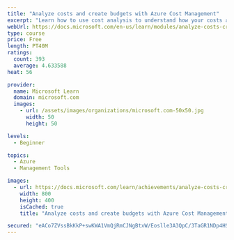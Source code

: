```yaml
---
title: "Analyze costs and create budgets with Azure Cost Management"
excerpt: "Learn how to use cost analysis to understand how your costs accrue each month. Use this understanding to create an Azure budget to monitor and alert on your costs."
webUrl: https://docs.microsoft.com/en-us/learn/modules/analyze-costs-create-budgets-azure-cost-management/
type: course
price: Free
length: PT40M
ratings:
  count: 393
  average: 4.633588
heat: 56

provider:
  name: Microsoft Learn
  domain: microsoft.com
  images:
    - url: /assets/images/organizations/microsoft.com-50x50.jpg
      width: 50
      height: 50

levels:
  - Beginner

topics:
  - Azure
  - Management Tools

images:
  - url: https://docs.microsoft.com/learn/achievements/analyze-costs-create-budgets-azure-cost-management-social.png
    width: 800
    height: 400
    isCached: true
    title: "Analyze costs and create budgets with Azure Cost Management"

secured: "eACo7ZVssBkKkP+swKWA1VmQjRmCJNgBtxW/Eoslle3A3QpC/3TaGR1NDp4HSp7EBwY9g/xZoHI+u9WwxtM5FYwpo3lPLHSFPQyhP0g1XfEc0o9aTpMj2kwfOXJtge6B9rOmdLI/54xY/SGWwagT8hLPQMLYSnLBQZsyl4Ne9D5fCW1fVCjDN1IZ1IBy//+WsSa+4tF41+dBXS1V3phU/NxuR6q2PawoF19/IvUufKpke7SENRTPZfCePk+wMPJqdtmrVZ+0qX39rZ9G9eV0JOpRbIpW8BE3C5+dQpEsA5EFcBYFyQ4g3u2zc2+GPplUw/lSOg7AtpMm1J29VEo6K2xLoxkMizV9aqHq3bFbFOn40kbpAefylJ0Za6whHITw0Dj0X+Dw1JS+SYMykoOtOw==;ulwbsWNdosbEvaT+uTFAPQ=="
---
```


